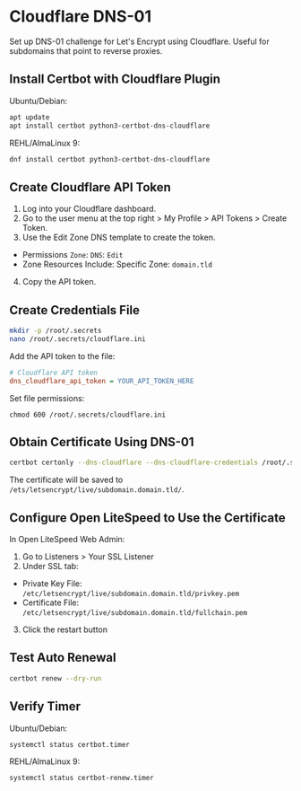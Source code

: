 # Cloudflare DNS-01

Set up DNS-01 challenge for Let's Encrypt using Cloudflare. Useful for subdomains that point to reverse proxies.

## Install Certbot with Cloudflare Plugin

Ubuntu/Debian:
```bash
apt update
apt install certbot python3-certbot-dns-cloudflare
```
REHL/AlmaLinux 9:
```bash
dnf install certbot python3-certbot-dns-cloudflare
```

## Create Cloudflare API Token

1. Log into your Cloudflare dashboard.
2. Go to the user menu at the top right > My Profile > API Tokens > Create Token.
3. Use the Edit Zone DNS template to create the token.
  * Permissions `Zone`: `DNS`: `Edit`
  * Zone Resources Include: Specific Zone: `domain.tld`
4. Copy the API token.

## Create Credentials File

```bash
mkdir -p /root/.secrets
nano /root/.secrets/cloudflare.ini
```
Add the API token to the file:
```ini
# Cloudflare API token
dns_cloudflare_api_token = YOUR_API_TOKEN_HERE
```
Set file permissions:
```bin
chmod 600 /root/.secrets/cloudflare.ini
```

## Obtain Certificate Using DNS-01

```bash
certbot certonly --dns-cloudflare --dns-cloudflare-credentials /root/.secrets/cloudflare.ini -d subdomain.domain.tld --preferred-challenges dns-01
```
The certificate will be saved to `/ets/letsencrypt/live/subdomain.domain.tld/`.

## Configure Open LiteSpeed to Use the Certificate

In Open LiteSpeed Web Admin:
1. Go to Listeners > Your SSL Listener
2. Under SSL tab:
  * Private Key File: `/etc/letsencrypt/live/subdomain.domain.tld/privkey.pem`
  * Certificate File: `/etc/letsencrypt/live/subdomain.domain.tld/fullchain.pem`
3. Click the restart button

## Test Auto Renewal

```bash
certbot renew --dry-run
```

## Verify Timer

Ubuntu/Debian:
```bash
systemctl status certbot.timer
```
REHL/AlmaLinux 9:
```bash
systemctl status certbot-renew.timer
```
